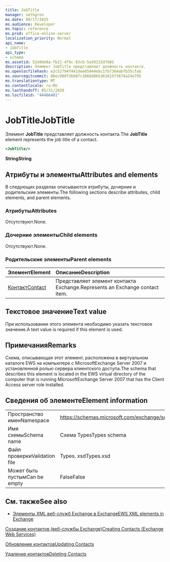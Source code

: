 ```yaml
---
title: JobTitle
manager: sethgros
ms.date: 09/17/2015
ms.audience: Developer
ms.topic: reference
ms.prod: office-online-server
localization_priority: Normal
api_name:
- JobTitle
api_type:
- schema
ms.assetid: 52e0de8a-fb21-4f6c-83cb-5a39132d7685
description: Элемент JobTitle представляет должность контакта.
ms.openlocfilehash: e2c52794f441dee05944ebc1fb7364abfb35cfab
ms.sourcegitcommit: 88ec988f2bb67c1866d06b361615f3674a24e795
ms.translationtype: MT
ms.contentlocale: ru-RU
ms.lasthandoff: 05/31/2020
ms.locfileid: "44466481"
---
```

# <a name="jobtitle"></a><span data-ttu-id="72bd0-103">JobTitle</span><span class="sxs-lookup"><span data-stu-id="72bd0-103">JobTitle</span></span>

<span data-ttu-id="72bd0-104">Элемент **JobTitle** представляет должность контакта.</span><span class="sxs-lookup"><span data-stu-id="72bd0-104">The **JobTitle** element represents the job title of a contact.</span></span> 
  
```xml
<JobTitle/>
```

 <span data-ttu-id="72bd0-105">**String**</span><span class="sxs-lookup"><span data-stu-id="72bd0-105">**String**</span></span>
## <a name="attributes-and-elements"></a><span data-ttu-id="72bd0-106">Атрибуты и элементы</span><span class="sxs-lookup"><span data-stu-id="72bd0-106">Attributes and elements</span></span>

<span data-ttu-id="72bd0-107">В следующих разделах описываются атрибуты, дочерние и родительские элементы.</span><span class="sxs-lookup"><span data-stu-id="72bd0-107">The following sections describe attributes, child elements, and parent elements.</span></span>
  
### <a name="attributes"></a><span data-ttu-id="72bd0-108">Атрибуты</span><span class="sxs-lookup"><span data-stu-id="72bd0-108">Attributes</span></span>

<span data-ttu-id="72bd0-109">Отсутствуют.</span><span class="sxs-lookup"><span data-stu-id="72bd0-109">None.</span></span>
  
### <a name="child-elements"></a><span data-ttu-id="72bd0-110">Дочерние элементы</span><span class="sxs-lookup"><span data-stu-id="72bd0-110">Child elements</span></span>

<span data-ttu-id="72bd0-111">Отсутствуют.</span><span class="sxs-lookup"><span data-stu-id="72bd0-111">None.</span></span>
  
### <a name="parent-elements"></a><span data-ttu-id="72bd0-112">Родительские элементы</span><span class="sxs-lookup"><span data-stu-id="72bd0-112">Parent elements</span></span>

|<span data-ttu-id="72bd0-113">**Элемент**</span><span class="sxs-lookup"><span data-stu-id="72bd0-113">**Element**</span></span>|<span data-ttu-id="72bd0-114">**Описание**</span><span class="sxs-lookup"><span data-stu-id="72bd0-114">**Description**</span></span>|
|:-----|:-----|
|[<span data-ttu-id="72bd0-115">Контакт</span><span class="sxs-lookup"><span data-stu-id="72bd0-115">Contact</span></span>](contact.md) <br/> |<span data-ttu-id="72bd0-116">Представляет элемент контакта Exchange.</span><span class="sxs-lookup"><span data-stu-id="72bd0-116">Represents an Exchange contact item.</span></span>  <br/> |
   
## <a name="text-value"></a><span data-ttu-id="72bd0-117">Текстовое значение</span><span class="sxs-lookup"><span data-stu-id="72bd0-117">Text value</span></span>

<span data-ttu-id="72bd0-118">При использовании этого элемента необходимо указать текстовое значение.</span><span class="sxs-lookup"><span data-stu-id="72bd0-118">A text value is required if this element is used.</span></span>
  
## <a name="remarks"></a><span data-ttu-id="72bd0-119">Примечания</span><span class="sxs-lookup"><span data-stu-id="72bd0-119">Remarks</span></span>

<span data-ttu-id="72bd0-120">Схема, описывающая этот элемент, расположена в виртуальном каталоге EWS на компьютере с MicrosoftExchange Server 2007 и установленной ролью сервера клиентского доступа.</span><span class="sxs-lookup"><span data-stu-id="72bd0-120">The schema that describes this element is located in the EWS virtual directory of the computer that is running MicrosoftExchange Server 2007 that has the Client Access server role installed.</span></span>
  
## <a name="element-information"></a><span data-ttu-id="72bd0-121">Сведения об элементе</span><span class="sxs-lookup"><span data-stu-id="72bd0-121">Element information</span></span>

|||
|:-----|:-----|
|<span data-ttu-id="72bd0-122">Пространство имен</span><span class="sxs-lookup"><span data-stu-id="72bd0-122">Namespace</span></span>  <br/> |https://schemas.microsoft.com/exchange/services/2006/types  <br/> |
|<span data-ttu-id="72bd0-123">Имя схемы</span><span class="sxs-lookup"><span data-stu-id="72bd0-123">Schema name</span></span>  <br/> |<span data-ttu-id="72bd0-124">Схема Types</span><span class="sxs-lookup"><span data-stu-id="72bd0-124">Types schema</span></span>  <br/> |
|<span data-ttu-id="72bd0-125">Файл проверки</span><span class="sxs-lookup"><span data-stu-id="72bd0-125">Validation file</span></span>  <br/> |<span data-ttu-id="72bd0-126">Types. xsd</span><span class="sxs-lookup"><span data-stu-id="72bd0-126">Types.xsd</span></span>  <br/> |
|<span data-ttu-id="72bd0-127">Может быть пустым</span><span class="sxs-lookup"><span data-stu-id="72bd0-127">Can be empty</span></span>  <br/> |<span data-ttu-id="72bd0-128">False</span><span class="sxs-lookup"><span data-stu-id="72bd0-128">False</span></span>  <br/> |
   
## <a name="see-also"></a><span data-ttu-id="72bd0-129">См. также</span><span class="sxs-lookup"><span data-stu-id="72bd0-129">See also</span></span>



- [<span data-ttu-id="72bd0-130">Элементы XML веб-служб Exchange в Exchange</span><span class="sxs-lookup"><span data-stu-id="72bd0-130">EWS XML elements in Exchange</span></span>](ews-xml-elements-in-exchange.md)


[<span data-ttu-id="72bd0-131">Создание контактов (веб-службы Exchange)</span><span class="sxs-lookup"><span data-stu-id="72bd0-131">Creating Contacts (Exchange Web Services)</span></span>](https://msdn.microsoft.com/library/4845917e-70d1-481c-bbd7-011ec6571789%28Office.15%29.aspx)
  
[<span data-ttu-id="72bd0-132">Обновление контактов</span><span class="sxs-lookup"><span data-stu-id="72bd0-132">Updating Contacts</span></span>](https://msdn.microsoft.com/library/9a865953-b94a-4229-b632-2dee433314be%28Office.15%29.aspx)
  
[<span data-ttu-id="72bd0-133">Удаление контактов</span><span class="sxs-lookup"><span data-stu-id="72bd0-133">Deleting Contacts</span></span>](https://msdn.microsoft.com/library/fcc3dc84-cd3e-455e-a1a7-ae6921c9b588%28Office.15%29.aspx)

